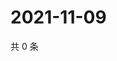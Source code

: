 # 2021-11-09

共 0 条

<!-- BEGIN WEIBO -->
<!-- 最后更新时间 Tue Nov 09 2021 22:08:20 GMT+0800 (China Standard Time) -->

<!-- END WEIBO -->
